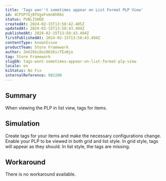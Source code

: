 ```yaml
---
title: 'Tags won''t sometimes appear on List Format PLP View'
id: 4CPSP7GjBfUgxFvmnAhK8z
status: PUBLISHED
createdAt: 2024-02-15T13:58:42.405Z
updatedAt: 2024-02-15T13:58:43.494Z
publishedAt: 2024-02-15T13:58:43.494Z
firstPublishedAt: 2024-02-15T13:58:43.494Z
contentType: knownIssue
productTeam: Store Framework
author: 2mXZkbi0oi061KicTExNjo
tag: Store Framework
slugEN: tags-wont-sometimes-appear-on-list-format-plp-view
locale: en
kiStatus: No Fix
internalReference: 982200
---
```


## Summary


When viewing the PLP in list view, tags for items.


##

## Simulation


Create tags for your items and make the necessary configurations change.
Enable your PLP to be viewed in both grid and list style.
In grid style, tags will appear as they should.
In list style, the tags are missing.


##

## Workaround


There is no workaround available.





